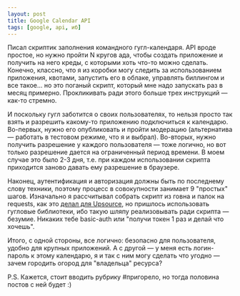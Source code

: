 ```yaml
---
layout: post
title: Google Calendar API
tags: [google, api, иб]
---
```

Писал скриптик заполнения командного гугл-календаря. API вроде простое, но нужно пройти N кругов ада, чтобы создать приложение и получить на него креды, с которыми хоть что-то можно сделать. Конечно, классно, что я из коробки могу следить за использованием приложения, квотами, запустить его в облаке, управлять биллингом и все такое... но это поганый скрипт, который мне надо запускать раз в месяц примерно. Прокликивать ради этого больше трех инструкций — как-то стремно.

И поскольку гугл заботится о своих пользователях, то нельзя просто так взять и разрешить какому-то приложению подключиться к календарю. Во-первых, нужно его опубликовать и пройти модерацию (альтернатива — работать в тестовом режиме, что я и выбрал). Во-вторых, нужно получить разрешение у каждого пользователя — тоже логично, но вот только разрешение дается на ограниченный период времени. В моем случае это было 2-3 дня, т.е. при каждом использовании скрипта приходится заново давать ему разрешение в браузере.

Наконец, аутентификация и авторизация должны быть по последнему слову техники, поэтому процесс в совокупности занимает 9 "простых" шагов. Изначально я рассчитывал собрать скрипт из говна и палок на requests, как это [делал для Upsource](/2020/07/28/upsource-api.html), но пришлось использовать гугловые библиотеки, ибо такую шляпу реализовывать ради скрипта — безумие. Никаких тебе basic-auth или "получи токен 1 раз и делай что хочешь".

Итого, с одной стороны, все логично: безопасно для пользователя, удобно для крупных приложений. А с другой — у меня есть логин-пароль к этому календарю, я и так с ним могу сделать что угодно — зачем городить огород для "владельца" ресурса?

P.S. Кажется, стоит вводить рубрику #пригорело, но тогда половина постов с ней будет :)

